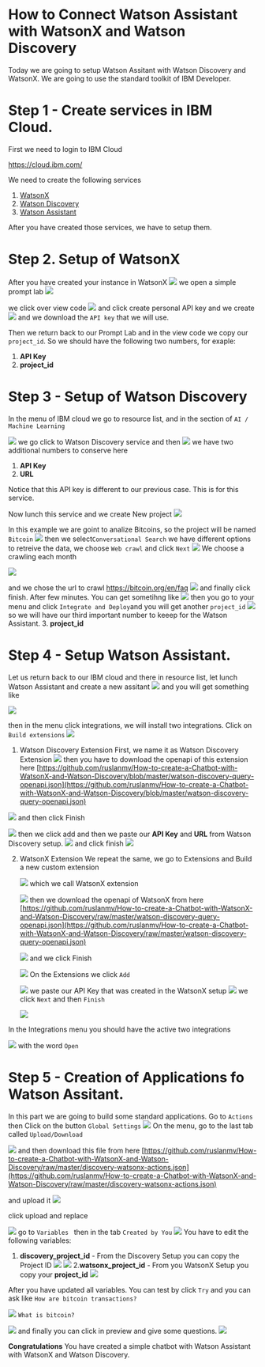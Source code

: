 # How to Connect Watson Assistant with WatsonX and Watson Discovery

Today we are going to setup Watson Assitant with Watson Discovery and WatsonX.
We are going to use the standard toolkit of IBM Developer.

# Step 1 - Create services in IBM Cloud.
First we need to login to IBM Cloud

https://cloud.ibm.com/

We need to create the following services
1. [WatsonX](https://www.ibm.com/watsonx?)
2. [Watson Discovery](https://www.ibm.com/products/watson-discovery)
3. [Watson Assistant](https://cloud.ibm.com/catalog/services/watson-assistant)

After you have created those services, we have to setup them.

# Step 2. Setup of WatsonX
After you have created your instance in WatsonX
![](assets/20230808211802.png)
we open a simple prompt lab
![](assets/20230808212344.png)

we click over view code
![](assets/20230808212502.png)
and click create personal API key
and we create
![](assets/20230808213210.png)
and we download the `API key` that we will use.

Then we return back to our Prompt Lab and in the view code we copy our 
`project_id`.
So we should have the following two numbers, for exaple:

1. **API Key**
2. **project_id**
   
# Step 3 - Setup of Watson Discovery
In the menu of IBM cloud we go to resource list, and in the section of
`AI / Machine Learning`

![](assets/20230808214104.png)
we go click to Watson Discovery service and then
![](assets/20230808214243.png)
we have two additional numbers to conserve here
1. **API Key**
2. **URL**

Notice that this API key is different to our previous case. This is for this service.

Now lunch this service and we create New project
![](assets/20230808214539.png)

In this example we are goint to analize Bitcoins, so the project will be named `Bitcoin`
![](assets/20230808214617.png)
then we select`Conversational Search`
we have different options to retreive the data, we choose `Web crawl` and click `Next`
![](assets/20230808214827.png)
We choose a crawling each month

![](assets/20230808215007.png)

and we chose the url to crawl
https://bitcoin.org/en/faq
![](assets/20230808215030.png)
and finally click finish.
After few minutes. You can get sometihng like
![](assets/20230808215134.png)
then you go to your menu and click `Integrate and Deploy`and you will get another `project_id`
![](assets/20230808215249.png)
so we will have our third important number to keeep for the Watson Assistant.
3. **project_id**

# Step 4 - Setup Watson Assistant.
Let us return back to our IBM cloud and there in resource list, let lunch Watson Assistant and create a new assitant
![](assets/20230808220116.png) and you will get something like

![](assets/20230808220241.png)

then in the menu click integrations, we will install two integrations.
Click on `Build extensions`
![](assets/20230808220353.png)
1. Watson Discovery Extension
   First, we name it as Watson Discovery Extension
   ![](assets/20230808220502.png)
   then you have to download the openapi of this extension here
  [https://github.com/ruslanmv/How-to-create-a-Chatbot-with-WatsonX-and-Watson-Discovery/blob/master/watson-discovery-query-openapi.json](https://github.com/ruslanmv/How-to-create-a-Chatbot-with-WatsonX-and-Watson-Discovery/blob/master/watson-discovery-query-openapi.json)

  ![](assets/20230808221657.png)
  and then click Finish

  ![](assets/20230808221723.png)
  then we click add and then we paste our **API Key** and **URL** from Watson Discovery setup.
 ![](assets/20230808222046.png) and click finish
 ![](assets/20230808222241.png)


2. WatsonX Extension
   We repeat the same, we go to Extensions and Build a new custom extension

   ![](assets/20230808222348.png)
   which we call WatsonX extension

   ![](assets/20230808222420.png)
   then we download the openapi of WatsonX from here
   [https://github.com/ruslanmv/How-to-create-a-Chatbot-with-WatsonX-and-Watson-Discovery/raw/master/watson-discovery-query-openapi.json](https://github.com/ruslanmv/How-to-create-a-Chatbot-with-WatsonX-and-Watson-Discovery/raw/master/watson-discovery-query-openapi.json)


   ![](assets/20230808222534.png)
   and we click Finish

   ![](assets/20230808222949.png)
   On the Extensions we click `Add`

   ![](assets/20230808223023.png)
   we paste our API Key that was created in the WatsonX setup
   ![](assets/20230808223206.png)
   we click `Next` and then `Finish`

   ![](assets/20230808223234.png)

In the Integrations menu you should have the active two integrations

![](assets/20230808223324.png)
with the word `Open`

# Step 5 - Creation of Applications fo Watson Assitant.

In this part we are going to build some standard applications.
Go to `Actions` then Click on the button `Global Settings`
![](assets/20230808223632.png)
On the menu, go to the last tab called `Upload/Download`

![](assets/20230808223735.png)
and then download this file from here
[https://github.com/ruslanmv/How-to-create-a-Chatbot-with-WatsonX-and-Watson-Discovery/raw/master/discovery-watsonx-actions.json](https://github.com/ruslanmv/How-to-create-a-Chatbot-with-WatsonX-and-Watson-Discovery/raw/master/discovery-watsonx-actions.json)

and upload it
![](assets/20230808223806.png)


click upload and replace

![](assets/20230808224016.png)
go to  `Variables ` then in the tab `Created by You`
![](assets/20230808224204.png)
 You have to edit the following variables:
 1. **discovery_project_id** -  From the Discovery Setup  you can copy the Project ID
![](assets/20230808224359.png)
![](assets/20230808224428.png)
2.**watsonx_project_id** - From you WatsonX Setup you copy your **project_id**
![](assets/20230808224624.png)

After you have updated all variables. You can test by click `Try`
and you can ask like
`How are bitcoin transactions?`

![](assets/20230808231106.png)
`What is bitcoin?`

![](assets/20230808231150.png)
and finally you can click in preview
and give some questions.
![](assets/20230808231527.png)

**Congratulations** You have created a simple chatbot with Watson Assistant with WatsonX and Watson Discovery.